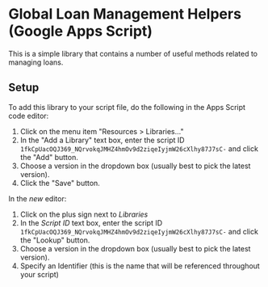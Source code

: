 # Global Loan Management Helpers (Google Apps Script)

This is a simple library that contains a number of useful methods related to managing loans.

## Setup

To add this library to your script file, do the following in the Apps Script code editor:

1. Click on the menu item "Resources > Libraries..."
2. In the "Add a Library" text box, enter the script ID `1fkCpUacOQJ369_NQrvokqJMHZ4hmOv9d2ziqeIyjmW26cXlhy87J7sC-` and click the "Add" button.
3. Choose a version in the dropdown box (usually best to pick the latest version).
4. Click the "Save" button.

In the _new_ editor:

1. Click on the plus sign next to _Libraries_
2. In the _Script ID_ text box, enter the script ID `1fkCpUacOQJ369_NQrvokqJMHZ4hmOv9d2ziqeIyjmW26cXlhy87J7sC-` and click the "Lookup" button.
3. Choose a version in the dropdown box (usually best to pick the latest version).
4. Specify an Identifier (this is the name that will be referenced throughout your script)
